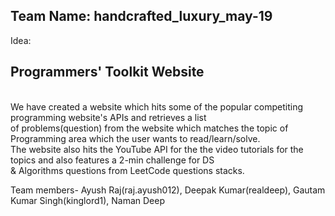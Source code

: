 ## Team Name: handcrafted_luxury_may-19 ##

Idea: <h2> Programmers' Toolkit Website </h2> <br>
We have created a website which hits some of the popular competiting programming website's APIs and retrieves a list <br>
of problems(question) from the website which matches the topic of Programming area which the user wants to read/learn/solve. <br>
The website also hits the YouTube API for the the video tutorials for the topics and also features a 2-min challenge for DS<br>
& Algorithms questions from LeetCode questions stacks.
  
  
  
  Team members- Ayush Raj(raj.ayush012), Deepak Kumar(realdeep), Gautam Kumar Singh(kinglord1), Naman Deep
  
  
